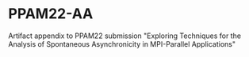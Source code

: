 # PPAM22-AA
Artifact appendix to PPAM22 submission "Exploring Techniques for the Analysis of Spontaneous Asynchronicity in MPI-Parallel Applications"
